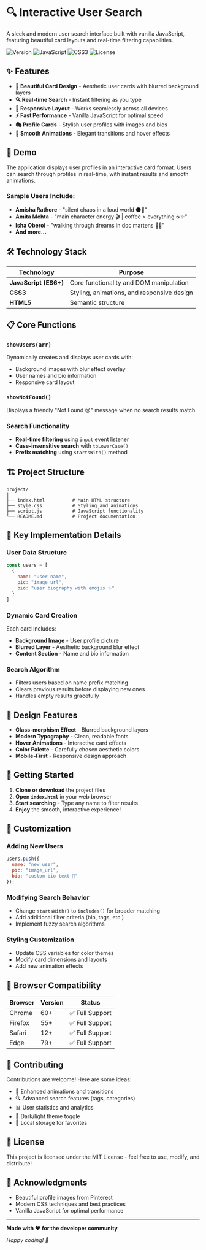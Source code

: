 # 🔍 Interactive User Search

A sleek and modern user search interface built with vanilla JavaScript, featuring beautiful card layouts and real-time filtering capabilities.

![Version](https://img.shields.io/badge/version-1.0.0-blue.svg)
![JavaScript](https://img.shields.io/badge/javascript-ES6+-yellow.svg)
![CSS3](https://img.shields.io/badge/css3-modern-blue.svg)
![License](https://img.shields.io/badge/license-MIT-green.svg)

## ✨ Features

- **🎨 Beautiful Card Design** - Aesthetic user cards with blurred background layers
- **🔍 Real-time Search** - Instant filtering as you type
- **📱 Responsive Layout** - Works seamlessly across all devices  
- **⚡ Fast Performance** - Vanilla JavaScript for optimal speed
- **🎭 Profile Cards** - Stylish user profiles with images and bios
- **💫 Smooth Animations** - Elegant transitions and hover effects

## 🚀 Demo

The application displays user profiles in an interactive card format. Users can search through profiles in real-time, with instant results and smooth animations.

### Sample Users Include:
- **Amisha Rathore** - "silent chaos in a loud world 🌑🖤"
- **Amita Mehta** - "main character energy 🎬 | coffee > everything ☕✨"
- **Isha Oberoi** - "walking through dreams in doc martens 💭🖤"
- **And more...**

## 🛠️ Technology Stack

| Technology | Purpose |
|------------|---------|
| **JavaScript (ES6+)** | Core functionality and DOM manipulation |
| **CSS3** | Styling, animations, and responsive design |
| **HTML5** | Semantic structure |

## 📋 Core Functions

### `showUsers(arr)`
Dynamically creates and displays user cards with:
- Background images with blur effect overlay
- User names and bio information
- Responsive card layout

### `showNotFound()`
Displays a friendly "Not Found 😢" message when no search results match

### Search Functionality
- **Real-time filtering** using `input` event listener
- **Case-insensitive search** with `toLowerCase()`
- **Prefix matching** using `startsWith()` method

## 🏗️ Project Structure

```
project/
│
├── index.html          # Main HTML structure
├── style.css           # Styling and animations
├── script.js           # JavaScript functionality
└── README.md           # Project documentation
```

## 🎯 Key Implementation Details

### User Data Structure
```javascript
const users = [
  {
    name: "user name",
    pic: "image_url",
    bio: "user biography with emojis ✨"
  }
]
```

### Dynamic Card Creation
Each card includes:
- **Background Image** - User profile picture
- **Blurred Layer** - Aesthetic background blur effect
- **Content Section** - Name and bio information

### Search Algorithm
- Filters users based on name prefix matching
- Clears previous results before displaying new ones
- Handles empty results gracefully

## 🎨 Design Features

- **Glass-morphism Effect** - Blurred background layers
- **Modern Typography** - Clean, readable fonts
- **Hover Animations** - Interactive card effects
- **Color Palette** - Carefully chosen aesthetic colors
- **Mobile-First** - Responsive design approach

## 🚀 Getting Started

1. **Clone or download** the project files
2. **Open `index.html`** in your web browser
3. **Start searching** - Type any name to filter results
4. **Enjoy** the smooth, interactive experience!

## 🔧 Customization

### Adding New Users
```javascript
users.push({
  name: "new user",
  pic: "image_url",
  bio: "custom bio text 🌟"
});
```

### Modifying Search Behavior
- Change `startsWith()` to `includes()` for broader matching
- Add additional filter criteria (bio, tags, etc.)
- Implement fuzzy search algorithms

### Styling Customization
- Update CSS variables for color themes
- Modify card dimensions and layouts
- Add new animation effects

## 📱 Browser Compatibility

| Browser | Version | Status |
|---------|---------|--------|
| Chrome | 60+ | ✅ Full Support |
| Firefox | 55+ | ✅ Full Support |
| Safari | 12+ | ✅ Full Support |
| Edge | 79+ | ✅ Full Support |

## 🤝 Contributing

Contributions are welcome! Here are some ideas:

- 🎨 Enhanced animations and transitions
- 🔍 Advanced search features (tags, categories)
- 📊 User statistics and analytics
- 🌙 Dark/light theme toggle
- 💾 Local storage for favorites

## 📄 License

This project is licensed under the MIT License - feel free to use, modify, and distribute!

## 🙏 Acknowledgments

- Beautiful profile images from Pinterest
- Modern CSS techniques and best practices
- Vanilla JavaScript for optimal performance

---

**Made with ❤️ for the developer community**

*Happy coding! 🚀*
